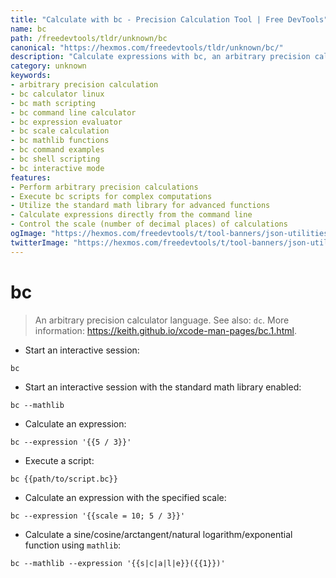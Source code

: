 ```yaml
---
title: "Calculate with bc - Precision Calculation Tool | Free DevTools"
name: bc
path: /freedevtools/tldr/unknown/bc
canonical: "https://hexmos.com/freedevtools/tldr/unknown/bc/"
description: "Calculate expressions with bc, an arbitrary precision calculator language. Perform complex math and execute scripts with ease. Free online tool, no registration required."
category: unknown
keywords:
- arbitrary precision calculation
- bc calculator linux
- bc math scripting
- bc command line calculator
- bc expression evaluator
- bc scale calculation
- bc mathlib functions
- bc command examples
- bc shell scripting
- bc interactive mode
features:
- Perform arbitrary precision calculations
- Execute bc scripts for complex computations
- Utilize the standard math library for advanced functions
- Calculate expressions directly from the command line
- Control the scale (number of decimal places) of calculations
ogImage: "https://hexmos.com/freedevtools/t/tool-banners/json-utilities-banner.png"
twitterImage: "https://hexmos.com/freedevtools/t/tool-banners/json-utilities-banner.png"
---
```


# bc

> An arbitrary precision calculator language.
> See also: `dc`.
> More information: <https://keith.github.io/xcode-man-pages/bc.1.html>.

- Start an interactive session:

`bc`

- Start an interactive session with the standard math library enabled:

`bc --mathlib`

- Calculate an expression:

`bc --expression '{{5 / 3}}'`

- Execute a script:

`bc {{path/to/script.bc}}`

- Calculate an expression with the specified scale:

`bc --expression '{{scale = 10; 5 / 3}}'`

- Calculate a sine/cosine/arctangent/natural logarithm/exponential function using `mathlib`:

`bc --mathlib --expression '{{s|c|a|l|e}}({{1}})'`
